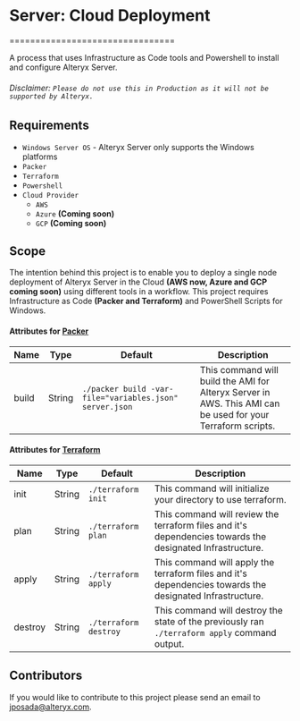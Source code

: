 # Server: Cloud Deployment
================================

A process that uses Infrastructure as Code tools and Powershell to install and configure Alteryx Server.

###### Disclaimer: `Please do not use this in Production as it will not be supported by Alteryx.`

Requirements
------------
- `Windows Server OS` - Alteryx Server only supports the Windows platforms
- `Packer`
- `Terraform`
- `Powershell`
- `Cloud Provider`
    - `AWS`
    - `Azure` **(Coming soon)**
    - `GCP` **(Coming soon)**


Scope
-----

The intention behind this project is to enable you to deploy a single node deployment of Alteryx Server in the Cloud **(AWS now, Azure and GCP coming soon)** using different tools in a workflow. This project requires Infrastructure as Code **(Packer and Terraform)** and PowerShell Scripts for Windows.


#### Attributes for [Packer](https://www.packer.io/)
|Name  |Type  |Default|Description|
|------|------|-------|-----------|
|build|String|`./packer build -var-file="variables.json" server.json`|This command will build the AMI for  Alteryx Server in AWS. This AMI can be used for your Terraform scripts.|


#### Attributes for [Terraform](https://www.terraform.io/)
|Name  |Type  |Default|Description|
|------|------|-------|-----------|
|init|String|`./terraform init`|This command will initialize your directory to use terraform.|
|plan|String|`./terraform plan`|This command will review the terraform files and it's dependencies towards the designated Infrastructure.|
|apply|String|`./terraform apply`|This command will apply the terraform files and it's dependencies towards the designated Infrastructure.|
|destroy|String|`./terraform destroy`|This command will destroy the state of the previously ran `./terraform apply` command output.|


Contributors
------------

If you would like to contribute to this project please send an email to jposada@alteryx.com.
